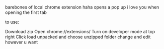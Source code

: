 barebones of local chrome extension haha opens a pop up i love you when opening the first tab

to use:

Download zip
Open chrome://extensions/
Turn on developer mode at top right
Click load unpacked and choose unzipped folder
change and edit however u want
